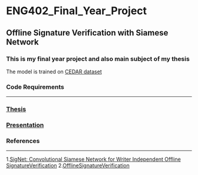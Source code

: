 # ENG402_Final_Year_Project
## Offline Signature Verification with Siamese Network

### This is my final year project and also main subject of my thesis


The model is trained on [CEDAR dataset](http://www.cedar.buffalo.edu/NIJ/data/signatures.rar )




### Code Requirements 
---------------







### [Thesis](https://github.com/CantOkan/ENG402_Final_Year_Project/files/4841294/CAN.OKAN.TASKIRAN100042773.pdf)

### [Presentation](https://github.com/CantOkan/ENG402_Final_Year_Project/files/4841293/CanOkanTaskiran_2.Sunum.pdf)




### References
---------------------------
1.[SigNet: Convolutional Siamese Network for Writer Independent Offline SignatureVerification](https://arxiv.org/pdf/1707.02131.pdf)
2.[OfflineSignatureVerification](https://github.com/Aftaab99/OfflineSignatureVerification)
